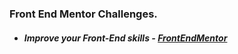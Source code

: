 ### Front End Mentor Challenges.

- ##### Improve your Front-End skills - [FrontEndMentor](https://www.frontendmentor.io/)
